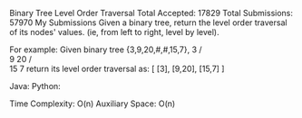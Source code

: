 Binary Tree Level Order Traversal Total Accepted: 17829 Total Submissions: 57970 My Submissions
Given a binary tree, return the level order traversal of its nodes' values. (ie, from left to right, level by level).

For example:
Given binary tree {3,9,20,#,#,15,7},
    3
   / \
  9  20
    /  \
   15   7
return its level order traversal as:
[
  [3],
  [9,20],
  [15,7]
]


Java:
Python:


Time Complexity: O(n)
Auxiliary Space: O(n) 


